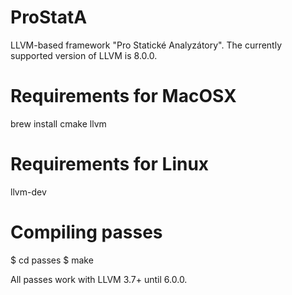 # ProStatA
LLVM-based framework "Pro Statické Analyzátory". The currently supported version of LLVM is 8.0.0.

Requirements for MacOSX
=======================

brew install cmake llvm

Requirements for Linux
======================

 llvm-dev

Compiling passes
================

 $ cd passes
 $ make

All passes work with LLVM 3.7+ until 6.0.0.
